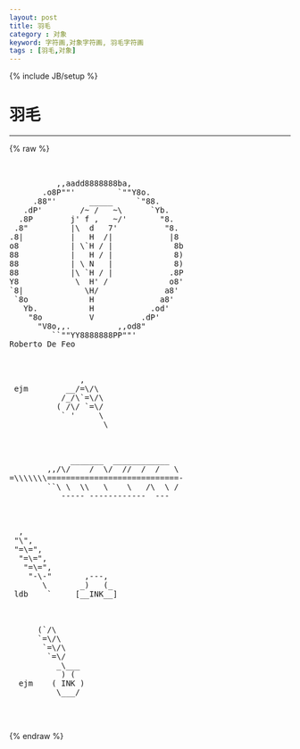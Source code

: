 ```yaml
---
layout: post
title: 羽毛
category : 对象
keyword: 字符画,对象字符画, 羽毛字符画
tags : [羽毛,对象]
---
```

{% include JB/setup %}
# 羽毛
---
{% raw %}
<pre>


          ,,aadd8888888ba,
       .o8P&quot;&quot;&#039;         `&quot;&quot;Y8o.
     .88&quot;&#039;       _____     `&quot;88.
   .dP&#039;        /~ /   ~\      `Yb.
  .8P        j&#039; f ,   ~/&#039;       &quot;8.
 .8&quot;         |\  d   7&#039;          &quot;8.
.8|          |   H  /|            |8
o8           | \`H / |             8b
88           |   H / |             8)
88           | \ N   |             8)
88           |\ `H / |            .8P
Y8            \  H&#039; /             o8&#039;
`8|             \H/              a8&#039;
 `8o             H              a8&#039;
   Yb.           H            .od&#039;
    &quot;8o          V          .dP&#039;
      &quot;V8o,,.          ,,od8&quot;
         ``&quot;&quot;YY8888888PP&quot;&quot;&#039;
Roberto De Feo



               ,
 ejm        __/=\/\
           /_/\`=\/\
          ( /\/ `=\/
           ` &#039;     \
                    \



             _______  ____________
        ,,/\/    /  \/  //  /  /   \
=\\\\\\\============================-
        ``\ \  \\   \    \   /\  \ /
           ----- ------------  ---



  ,
 &quot;\&quot;,
 &quot;=\=&quot;,
  &quot;=\=&quot;,
   &quot;=\=&quot;,
    &quot;-\-&quot;       ,---,
       \       _)   (_
 ldb    `     [__INK__]



      (`/\
      `=\/\
       `=\/\
        `=\/
          _\___
           ) (
  ejm    ( INK )
          \___/


 </pre>
{% endraw %}
